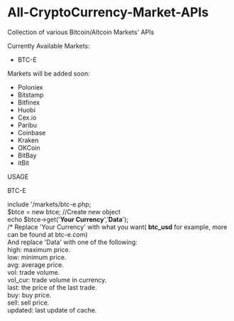 # All-CryptoCurrency-Market-APIs
Collection of various Bitcoin/Altcoin Markets' APIs

Currently Available Markets:
- BTC-E

Markets will be added soon:
- Poloniex
- Bitstamp
- Bitfinex
- Huobi
- Cex.io
- Paribu
- Coinbase
- Kraken
- OKCoin
- BitBay
- itBit


USAGE

BTC-E

include '/markets/btc-e.php;<br>
$btce = new btce; //Create new object<br>
echo $btce->get('**Your Currency**','**Data**');<br>
/* Replace 'Your Currency' with what you want( **btc_usd** for example, more can be found at btc-e.com)<br>
And replace 'Data' with one of the following:<br>
high: maximum price.<br>
low: minimum price.<br>
avg: average price.<br>
vol: trade volume.<br>
vol_cur: trade volume in currency.<br>
last: the price of the last trade.<br>
buy: buy price.<br>
sell: sell price.<br>
updated: last update of cache.<br>
